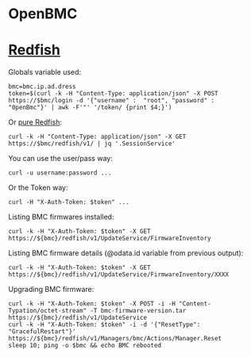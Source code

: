 # OpenBMC

# [Redfish](https://github.com/openbmc/docs/blob/master/REDFISH-cheatsheet.md)

Globals variable used:
```
bmc=bmc.ip.ad.dress
token=$(curl -k -H "Content-Type: application/json" -X POST https://$bmc/login -d '{"username" :  "root", "password" :  "0penBmc"}' | awk -F'"' '/token/ {print $4;}')
```

Or [pure Redfish](https://www.dmtf.org/sites/default/files/Redfish_School-Sessions.pdf):

```
curl -k -H "Content-Type: application/json" -X GET https://$bmc/redfish/v1/ | jq '.SessionService'
```

You can use the user/pass way:

```
curl -u username:password ...
```

Or the Token way:
```
curl -H "X-Auth-Token: $token" ...
```

Listing BMC firmwares installed:

```
curl -k -H "X-Auth-Token: $token" -X GET https://${bmc}/redfish/v1/UpdateService/FirmwareInventory
```

Listing BMC firmware details (@odata.id variable from previous output):
```
curl -k -H "X-Auth-Token: $token" -X GET https://${bmc}/redfish/v1/UpdateService/FirmwareInventory/XXXX
```

Upgrading BMC firmware:

```
curl -k -H "X-Auth-Token: $token" -X POST -i -H "Content-Typation/octet-stream" -T bmc-firmware-version.tar https://${bmc}/redfish/v1/UpdateService
curl -k -H "X-Auth-Token: $token" -i -d '{"ResetType": "GracefulRestart"}' https://${bmc}/redfish/v1/Managers/bmc/Actions/Manager.Reset
sleep 10; ping -o $bmc && echo BMC rebooted
```
